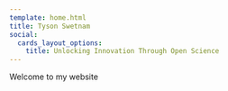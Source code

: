 ```yaml
---
template: home.html
title: Tyson Swetnam
social:
  cards_layout_options:
    title: Unlocking Innovation Through Open Science
---
```


Welcome to my website